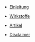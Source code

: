 * [Einleitung](README.md)

* [Wirkstoffe](docs/wirkstoffe.md)

* [Artikel](docs/artikel.md)

* [Disclaimer](LICENSE)